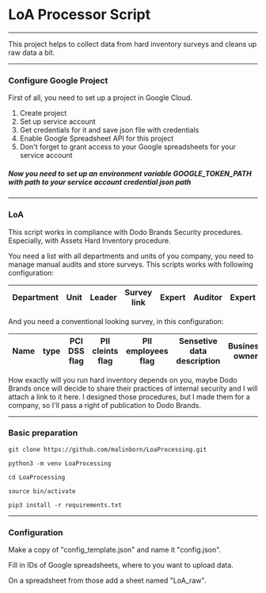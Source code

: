 # LoA Processor Script
___
This project helps to collect data from hard inventory surveys and cleans up raw data a bit.
___
### Configure Google Project
First of all, you need to set up a project in Google Cloud. 
1. Create project
2. Set up service account 
3. Get credentials for it and save json file with credentials
4. Enable Google Spreadsheet API for this project 
5. Don't forget to grant access to your Google spreadsheets for your service account

##### Now you need to set up an environment variable GOOGLE_TOKEN_PATH with path to your service account credential json path
___
### LoA
This script works in compliance with Dodo Brands Security procedures. Especially, with Assets Hard Inventory procedure.

You need a list with all departments and units of you company, you need to manage manual audits and store surveys. This scripts works with following configuration:


| Department | Unit| Leader| Survey link| Expert | Auditor	 | Expert | Auditor |
|------------|-----|-------|------------|--------|----------|--------|---------|

And you need a conventional looking survey, in this configuration: 

| Name | type | PCI DSS flag | PII cleints flag | PII employees flag | Sensetive data description | Business owner| Purpose | Access Owner | Comments |
|------|------|--------------|------------------|--------------------|----------------------------|---------------|---------|--------------|----------|

How exactly will you run hard inventory depends on you, maybe Dodo Brands once will decide to share their practices of internal security and I will attach a link to it here. I designed those procedures, but I made them for a company, so I'll pass a right of publication to Dodo Brands. 
___
### Basic preparation

```commandline
git clone https://github.com/malinborn/LoaProcessing.git

python3 -m venv LoaProcessing

cd LoaProcessing

source bin/activate

pip3 install -r requirements.txt
```
___
### Configuration
Make a copy of "config_template.json" and name it "config.json".

Fill in IDs of Google spreadsheets, where to you want to upload data. 

On a spreadsheet from those add a sheet named "LoA_raw".
